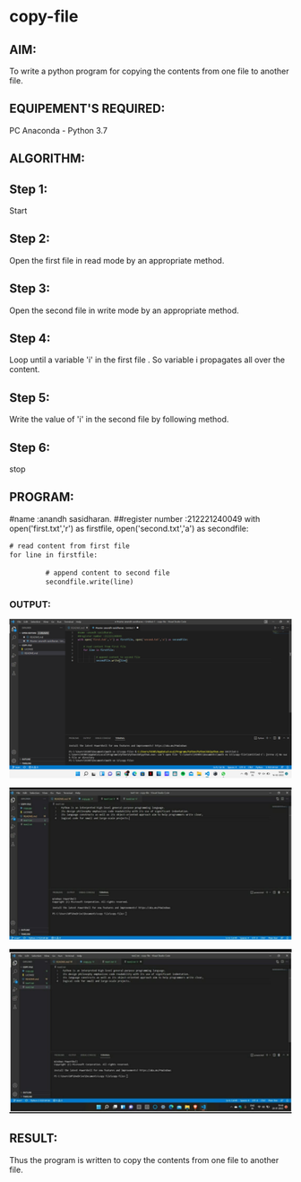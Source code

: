# copy-file
## AIM:
To write a python program for copying the contents from one file to another file.
## EQUIPEMENT'S REQUIRED: 
PC
Anaconda - Python 3.7
## ALGORITHM: 
## Step 1:
Start

## Step 2:
Open the first file in read mode by an appropriate method.

## Step 3:
Open the second file in write mode by an appropriate method.

## Step 4:
Loop until a variable 'i' in the first file . So variable i propagates all over the content.

## Step 5:
Write the value of 'i' in the second file by following method.

## Step 6:
stop
## PROGRAM:
#name :anandh sasidharan.
##register number :212221240049
with open('first.txt','r') as firstfile, open('second.txt','a') as secondfile:
      
    # read content from first file
    for line in firstfile:
               
             # append content to second file
             secondfile.write(line)
### OUTPUT:
![](1.png)

![](2.jpeg)

![](3.jpeg)


## RESULT:
Thus the program is written to copy the contents from one file to another file.